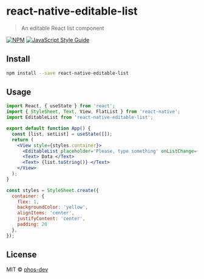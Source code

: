 # react-native-editable-list

> An editable React list component 

[![NPM](https://img.shields.io/npm/v/react-native-editable-list.svg)](https://www.npmjs.com/package/react-native-editable-list) [![JavaScript Style Guide](https://img.shields.io/badge/code_style-standard-brightgreen.svg)](https://standardjs.com)

## Install

```bash
npm install --save react-native-editable-list
```

## Usage

```jsx
import React, { useState } from 'react';
import { StyleSheet, Text, View, FlatList } from 'react-native';
import EditableList from 'react-native-editable-list';

export default function App() {
  const [list, setList] = useState([]);
  return (
    <View style={styles.container}>
	  <EditableList placeholder='Please, type something' onListChange={setList.bind(this)} list={list}/>
	  <Text> Data </Text>
	  <Text> {list.toString()} </Text>
    </View>
  );
}

const styles = StyleSheet.create({
  container: {
    flex: 1,
    backgroundColor: 'yellow',
    alignItems: 'center',
    justifyContent: 'center',
    padding: 20
  },
});
```

## License

MIT © [phos-dev](https://github.com/phos-dev)
